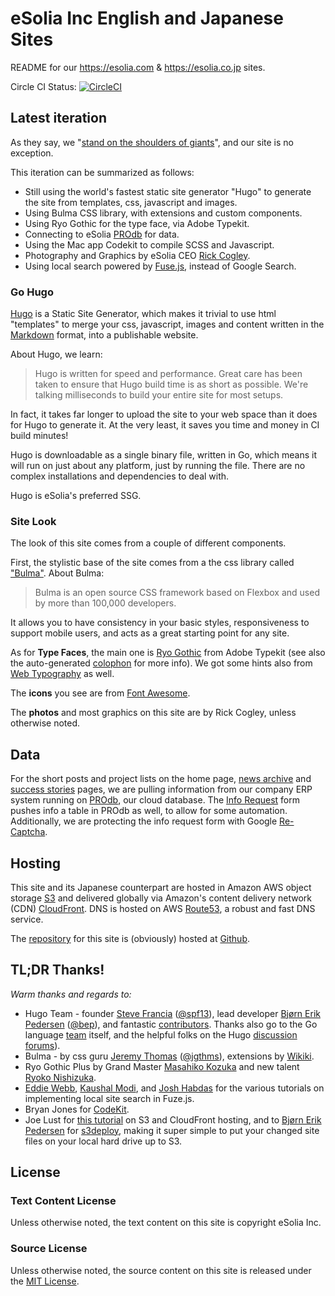# eSolia Inc English and Japanese Sites

README for our <https://esolia.com> & <https://esolia.co.jp> sites. 
 
Circle CI Status: [![CircleCI](https://circleci.com/gh/RickCogley/eSolia_2018.svg?style=svg)](https://circleci.com/gh/RickCogley/eSolia_2018)

## Latest iteration

As they say, we "[stand on the shoulders of giants](https://en.wikipedia.org/wiki/Standing_on_the_shoulders_of_giants "Wikipedia article about etymology of standing on the shoulders of giants")", and our site is no exception.

This iteration can be summarized as follows: 

* Still using the world's fastest static site generator "Hugo" to generate the site from templates, css, javascript and images. 
* Using Bulma CSS library, with extensions and custom components.
* Using Ryo Gothic for the type face, via Adobe Typekit. 
* Connecting to eSolia [PROdb](https://esolia.com/prodb) for data.  
* Using the Mac app Codekit to compile SCSS and Javascript.
* Photography and Graphics by eSolia CEO [Rick Cogley](http://rick.cogley.info). 
* Using local search powered by [Fuse.js](http://fusejs.io/), instead of Google Search.

### Go Hugo

[Hugo](http://gohugo.io) is a Static Site Generator, which makes it trivial to use html "templates" to merge your css, javascript, images and content written in the [Markdown](http://daringfireball.net/projects/markdown/) format, into a publishable website.

About Hugo, we learn:

> Hugo is written for speed and performance. Great care has been taken to ensure that Hugo build time is as short as possible. We're talking milliseconds to build your entire site for most setups.

In fact, it takes far longer to upload the site to your web space than it does for Hugo to generate it. At the very least, it saves you time and money in CI build minutes! 

Hugo is downloadable as a single binary file, written in Go, which means it will run on just about any platform, just by running the file. There are no complex installations and dependencies to deal with.

Hugo is eSolia's preferred SSG. 

### Site Look

The look of this site comes from a couple of different components.

First, the stylistic base of the site comes from a the css library called ["Bulma"](https://bulma.io). About Bulma: 

> Bulma is an open source CSS framework based on Flexbox and used by more than 100,000 developers.

It allows you to have consistency in your basic styles, responsiveness to support mobile users, and acts as a great starting point for any site.

As for **Type Faces**, the main one is [Ryo Gothic](https://typekit.com/fonts/ryo-gothic-plusn) from Adobe Typekit (see also the auto-generated [colophon](https://typekit.com/colophons/fwz4gtk) for more info). We got some hints also from [Web Typography](http://webtypography.net) as well. 

The **icons** you see are from [Font Awesome](https://fontawesome.com/icons?d=gallery). 

The **photos** and most graphics on this site are by Rick Cogley, unless otherwise noted.

## Data

For the short posts and project lists on the home page, [news archive](https://esolia.com/post) and [success stories](https://esolia.com/success-stories) pages, we are pulling information from our company ERP system running on [PROdb](https://esolia.com/prodb), our cloud database. The [Info Request](https://esolia.com/info-request) form pushes info a table in PROdb as well, to allow for some automation. Additionally, we are protecting the info request form with Google [Re-Captcha](https://www.google.com/recaptcha/intro/android.html). 

## Hosting

This site and its Japanese counterpart are hosted in Amazon AWS object storage [S3](https://aws.amazon.com/S3/) and delivered globally via Amazon's content delivery network (CDN) [CloudFront](https://aws.amazon.com). DNS is hosted on AWS [Route53](https://aws.amazon.com/route53/), a robust and fast DNS service.

The [repository](https://github.com/RickCogley/eSolia_2018) for this site is (obviously) hosted at [Github](https://github.com).

## TL;DR Thanks!

_Warm thanks and regards to:_

* Hugo Team - founder [Steve Francia](http://spf13.com) ([@spf13](https://github.com/spf13)), lead developer [Bjørn Erik Pedersen](http://bep.is) ([@bep](https://github.com/bep)), and fantastic [contributors](https://github.com/spf13/hugo/graphs/contributors). Thanks also go to the Go language [team](http://golang.org/CONTRIBUTORS) itself, and the helpful folks on the Hugo [discussion forums](http://discuss.hugo.io)).
* Bulma - by css guru [Jeremy Thomas](https://jgthms.com) ([@jgthms](https://github.com/jgthms)), extensions by [Wikiki](https://wikiki.github.io/form/slider/). 
* Ryo Gothic Plus by Grand Master [Masahiko Kozuka](https://typekit.com/designers/masahiko-kozuka) and new talent [Ryoko Nishizuka](https://typekit.com/designers/ryoko-nishizuka). 
* [Eddie Webb](https://edwardawebb.com/), [Kaushal Modi](https://scripter.co/), and [Josh Habdas](https://hackcabin.com/) for the various tutorials on implementing local site search in Fuze.js. 
* Bryan Jones for [CodeKit](https://codekitapp.com/about/).
* Joe Lust for [this tutorial](https://lustforge.com/2016/02/27/hosting-hugo-on-aws/) on S3 and CloudFront hosting, and to [Bjørn Erik Pedersen](http://bep.is) for [s3deploy](https://github.com/bep/s3deploy), making it super simple to put your changed site files on your local hard drive up to S3. 

## License

### Text Content License

Unless otherwise noted, the text content on this site is copyright eSolia Inc.

### Source License

Unless otherwise noted, the source content on this site is released under the [MIT License](http://opensource.org/licenses/MIT). 




